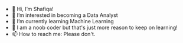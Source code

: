 - 👋 Hi, I’m Shafiqa!
- 👀 I’m interested in becoming a Data Analyst 
- 🌱 I’m currently learning Machine Learning
- 💞 I am a noob coder but that's just more reason to keep on learning!
- 📫 How to reach me: Please don't. 

<!---
nurulshafiqayusaidi/nurulshafiqayusaidi is a ✨ special ✨ repository because its `README.md` (this file) appears on your GitHub profile.
You can click the Preview link to take a look at your changes.
--->
